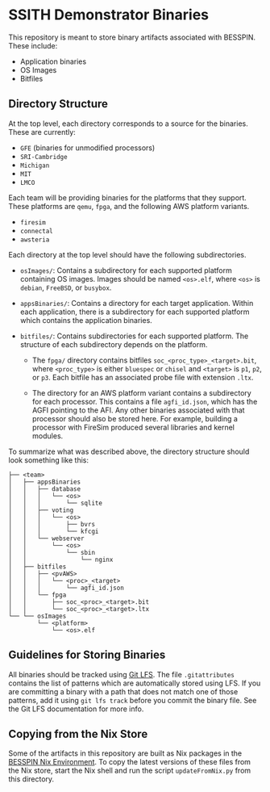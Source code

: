# SSITH Demonstrator Binaries

This repository is meant to store binary artifacts associated with
BESSPIN. These include:
- Application binaries
- OS Images
- Bitfiles

## Directory Structure

At the top level, each directory corresponds to a source for the
binaries. These are currently:
- `GFE` (binaries for unmodified processors)
- `SRI-Cambridge`
- `Michigan`
- `MIT`
- `LMCO`

Each team will be providing binaries for the platforms that they
support. These platforms are `qemu`, `fpga`, and the following AWS
platform variants.
- `firesim`
- `connectal`
- `awsteria`

Each directory at the top level should have the following subdirectories.

- `osImages/`: Contains a subdirectory for each supported platform
  containing OS images. Images should be named `<os>.elf`, where
  `<os>` is `debian`, `FreeBSD`, or `busybox`.
  
- `appsBinaries/`: Contains a directory for each target
  application. Within each application, there is a subdirectory for
  each supported platform which contains the application binaries.

- `bitfiles/`: Contains subdirectories for each supported
  platform. The structure of each subdirectory depends on the
  platform.

  * The `fpga/` directory contains bitfiles
    `soc_<proc_type>_<target>.bit`, where `<proc_type>` is either
    `bluespec` or `chisel` and `<target>` is `p1`, `p2`, or `p3`. Each
    bitfile has an associated probe file with extension `.ltx`.

  * The directory for an AWS platform variant contains a subdirectory
    for each processor. This contains a file `agfi_id.json`, which has
    the AGFI pointing to the AFI. Any other binaries associated with
    that processor should also be stored here. For example, building a
    processor with FireSim produced several libraries and kernel
    modules.

To summarize what was described above, the directory structure should
look something like this:

```
├── <team>
│   ├── appsBinaries
│   │   ├── database
│   │   │   └── <os>
│   │   │       └── sqlite
│   │   ├── voting
│   │   │   └── <os>
│   │   │       ├── bvrs
│   │   │       └── kfcgi
│   │   └── webserver
│   │       └── <os>
│   │           └── sbin
│   │               └── nginx
│   ├── bitfiles
│   │   ├── <pvAWS>
│   │   │   └── <proc>_<target>
│   │   │       └── agfi_id.json
│   │   └── fpga
│   │       ├── soc_<proc>_<target>.bit
│   │       └── soc_<proc>_<target>.ltx
└── └── osImages
        └── <platform>
            └── <os>.elf
```

## Guidelines for Storing Binaries

All binaries should be tracked using [Git
LFS](https://git-lfs.github.com/). The file `.gitattributes` contains
the list of patterns which are automatically stored using LFS. If you
are committing a binary with a path that does not match one of those
patterns, add it using `git lfs track` before you commit the binary
file. See the Git LFS documentation for more info.

## Copying from the Nix Store

Some of the artifacts in this repository are built as Nix packages in
the [BESSPIN Nix
Environment](https://github.com/GaloisInc/BESSPIN-Environment). To
copy the latest versions of these files from the Nix store, start the
Nix shell and run the script `updateFromNix.py` from this directory.
